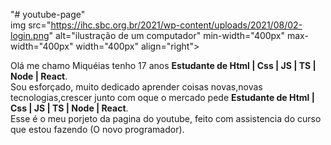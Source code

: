 "# youtube-page"  
img src="https://ihc.sbc.org.br/2021/wp-content/uploads/2021/08/02-login.png" alt="ilustração de um computador" min-width="400px" max-width="400px" width="400px" align="right">

<p align="left"> 
  Olá me chamo Miquéias tenho 17 anos <strong>Estudante de Html | Css | JS | TS | Node | React</strong>.<br>
  Sou esforçado, muito dedicado aprender coisas novas,novas tecnologias,crescer junto com oque o mercado pede <strong>Estudante de Html | Css | JS | TS | Node | React</strong>.<br>
  Esse é o meu porjeto da pagina do youtube, feito com assistencia do curso que estou fazendo (O novo programador).
</p>
